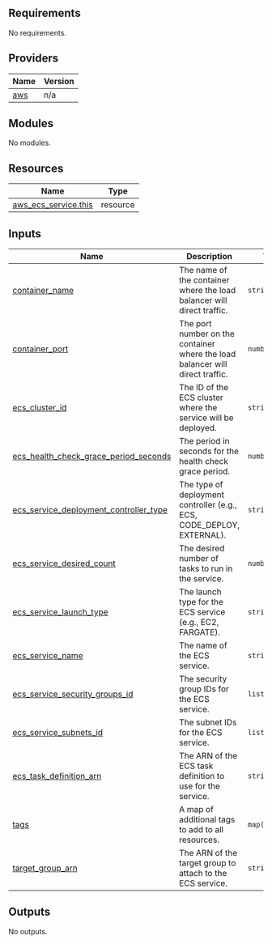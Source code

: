 ## Requirements

No requirements.

## Providers

| Name | Version |
|------|---------|
| <a name="provider_aws"></a> [aws](#provider\_aws) | n/a |

## Modules

No modules.

## Resources

| Name | Type |
|------|------|
| [aws_ecs_service.this](https://registry.terraform.io/providers/hashicorp/aws/latest/docs/resources/ecs_service) | resource |

## Inputs

| Name | Description | Type | Default | Required |
|------|-------------|------|---------|:--------:|
| <a name="input_container_name"></a> [container\_name](#input\_container\_name) | The name of the container where the load balancer will direct traffic. | `string` | `""` | no |
| <a name="input_container_port"></a> [container\_port](#input\_container\_port) | The port number on the container where the load balancer will direct traffic. | `number` | `80` | no |
| <a name="input_ecs_cluster_id"></a> [ecs\_cluster\_id](#input\_ecs\_cluster\_id) | The ID of the ECS cluster where the service will be deployed. | `string` | `""` | no |
| <a name="input_ecs_health_check_grace_period_seconds"></a> [ecs\_health\_check\_grace\_period\_seconds](#input\_ecs\_health\_check\_grace\_period\_seconds) | The period in seconds for the health check grace period. | `number` | `15` | no |
| <a name="input_ecs_service_deployment_controller_type"></a> [ecs\_service\_deployment\_controller\_type](#input\_ecs\_service\_deployment\_controller\_type) | The type of deployment controller (e.g., ECS, CODE\_DEPLOY, EXTERNAL). | `string` | `"CODE_DEPLOY"` | no |
| <a name="input_ecs_service_desired_count"></a> [ecs\_service\_desired\_count](#input\_ecs\_service\_desired\_count) | The desired number of tasks to run in the service. | `number` | `1` | no |
| <a name="input_ecs_service_launch_type"></a> [ecs\_service\_launch\_type](#input\_ecs\_service\_launch\_type) | The launch type for the ECS service (e.g., EC2, FARGATE). | `string` | `"FARGATE"` | no |
| <a name="input_ecs_service_name"></a> [ecs\_service\_name](#input\_ecs\_service\_name) | The name of the ECS service. | `string` | `"ecs-service"` | no |
| <a name="input_ecs_service_security_groups_id"></a> [ecs\_service\_security\_groups\_id](#input\_ecs\_service\_security\_groups\_id) | The security group IDs for the ECS service. | `list(string)` | `[]` | no |
| <a name="input_ecs_service_subnets_id"></a> [ecs\_service\_subnets\_id](#input\_ecs\_service\_subnets\_id) | The subnet IDs for the ECS service. | `list(string)` | `[]` | no |
| <a name="input_ecs_task_definition_arn"></a> [ecs\_task\_definition\_arn](#input\_ecs\_task\_definition\_arn) | The ARN of the ECS task definition to use for the service. | `string` | `""` | no |
| <a name="input_tags"></a> [tags](#input\_tags) | A map of additional tags to add to all resources. | `map(string)` | `{}` | no |
| <a name="input_target_group_arn"></a> [target\_group\_arn](#input\_target\_group\_arn) | The ARN of the target group to attach to the ECS service. | `string` | `""` | no |

## Outputs

No outputs.
